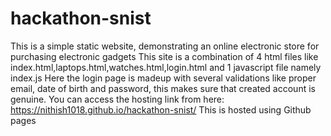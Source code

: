 # hackathon-snist
This is a simple static website, demonstrating an online electronic store for purchasing electronic gadgets
This site is a combination of 4 html files like index.html,laptops.html,watches.html,login.html and 1 javascript file namely index.js
Here the login page is madeup with several validations like proper email, date of birth and password, this makes sure that created account is genuine.
You can access the hosting link from here: https://nithish1018.github.io/hackathon-snist/
This is hosted using Github pages

